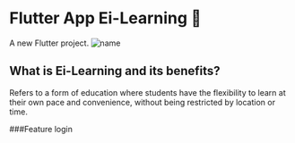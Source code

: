 # Flutter App Ei-Learning 📱

A new Flutter project.
![name](https://user-images.githubusercontent.com/84298280/227922825-52308683-1483-409d-95f3-b7d4968a4861.jpg)



## What is Ei-Learning and its benefits?

Refers to a form of education where students have the flexibility to learn at their own pace and convenience, without being restricted by location or time.

###Feature
login
